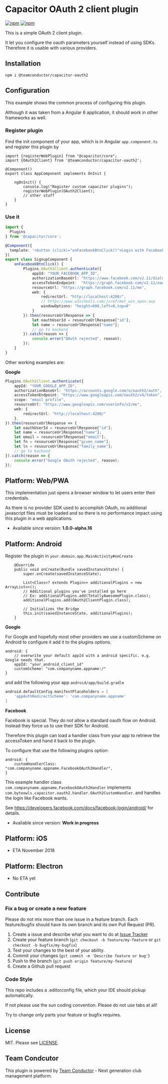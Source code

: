 # Capacitor OAuth 2 client plugin

[![npm](https://img.shields.io/npm/v/@teamconductor/capacitor-oauth2.svg)](https://www.npmjs.com/package/@teamconductor/capacitor-oauth2)
[![npm](https://img.shields.io/npm/dt/@teamconductor/capacitor-oauth2.svg?label=npm%20downloads)](https://www.npmjs.com/package/@teamconductor/capacitor-oauth2)

This is a simple OAuth 2 client plugin.

It let you configure the oauth parameters yourself instead of using SDKs. Therefore it is usable with various providers.

## Installation

`npm i @teamconductor/capacitor-oauth2`

## Configuration

This example shows the common process of configuring this plugin.

Although it was taken from a Angular 6 application, it should work in other frameworks as well.

### Register plugin

Find the init component of your app, which is in Angular `app.component.ts` and register this plugin by

```
import {registerWebPlugin} from "@capacitor/core";
import {OAuth2Client} from '@teamconductor/capacitor-oauth2';

@Component()
export class AppComponent implements OnInit {

    ngOnInit() {
        console.log("Register custom capacitor plugins");
        registerWebPlugin(OAuth2Client);
        // other stuff
    }
}
```

### Use it

```typescript
import {
  Plugins
} from '@capacitor/core';

@Component({
  template: '<button (click)="onFacebookBtnClick()">Login with Facebook</button>',
})
export class SignupComponent {
    onFacebookBtnClick() {
        Plugins.OAuth2Client.authenticate({
            appId: "YOUR_FACEBOOK_APP_ID",
            authorizationBaseUrl: "https://www.facebook.com/v2.11/dialog/oauth",
            accessTokenEndpoint:  "https://graph.facebook.com/v2.11/oauth/access_token",
            resourceUrl: "https://graph.facebook.com/v2.11/me",
            web: {
                redirectUrl: "http://localhost:4200/",
                // https://www.w3schools.com/jsref/met_win_open.asp
                windowOptions: "height=600,left=0,top=0"
            }
        }).then(resourceUrlResponse => {
            let oauthUserId = resourceUrlResponse["id"];
            let name = resourceUrlResponse["name"];
            // go to backend
        }).catch(reason => {
            console.error("OAuth rejected", reason);
        });
    }
}
```

Other working examples are:

**Google**

```typescript
Plugins.OAuth2Client.authenticate({
    appId: "YOUR_GOOGLE_APP_ID",
    authorizationBaseUrl: "https://accounts.google.com/o/oauth2/auth",
    accessTokenEndpoint: "https://www.googleapis.com/oauth2/v4/token",
    scope: "email profile",
    resourceUrl: "https://www.googleapis.com/userinfo/v2/me",
    web: {
        redirectUrl: "http://localhost:4200/"
    },
}).then(resourceUrlResponse => {
    let oauthUserId = resourceUrlResponse["id"];
    let name = resourceUrlResponse["name"];
    let email = resourceUrlResponse["email"];
    let fn = resourceUrlResponse["given_name"];
    let ln = resourceUrlResponse["family_name"];
    // go to backend
}).catch(reason => {
    console.error("Google OAuth rejected", reason);
});
```

## Platform: Web/PWA

This implementation just opens a browser window to let users enter their credentials.

As there is no provider SDK used to accomplish OAuth, no additional javascript files must be loaded and so there is no performance
impact using this plugin in a web applications.

- Available since version: **1.0.0-alpha.16**

## Platform: Android

Register the plugin in `your.domain.app.MainActivity#onCreate`

```
    @Override
    public void onCreate(Bundle savedInstanceState) {
        super.onCreate(savedInstanceState);

        List<Class<? extends Plugin>> additionalPlugins = new ArrayList<>();
        // Additional plugins you've installed go here
        // Ex: additionalPlugins.add(TotallyAwesomePlugin.class);
        additionalPlugins.add(OAuth2ClientPlugin.class);

        // Initializes the Bridge
        this.init(savedInstanceState, additionalPlugins);
    }
```

**Google**

For Google and hopefully most other providers we use a customScheme on Android to configure it add it to the plugins options.

```
android: {
    // overwrite your default appId with a android specific. e.g. Google needs that.
    appId: "your_android_client_id"
    customScheme: "com.companyname.appname:/"
}
```

and add the following your app `android/app/build.gradle`

```gradle
android.defaultConfig.manifestPlaceholders = [
    'appAuthRedirectScheme': 'com.companyname.appname'
]
```

**Facebook**

Facebook is special. They do not allow a standard oauth flow on Android. Instead they force us to use their SDK for Android.

Therefore this plugin can load a handler class from your app to retrieve the accessToken and hand it back to the plugin.

To configure that use the following plugins option:

```
android: {
    customHandlerClass: "com.companyname.appname.FacebookOAuth2Handler",
}
```

This example handler class `com.companyname.appname.FacebookOAuth2Handler`
implements `com.byteowls.capacitor.oauth2.handler.OAuth2CustomHandler`.
and handles the login like Facebook wants.

See https://developers.facebook.com/docs/facebook-login/android/ for details.

- Available since version: **Work in progress**

## Platform: iOS

- ETA November 2018

## Platform: Electron

- No ETA yet

## Contribute

### Fix a bug or create a new feature

Please do not mix more than one issue in a feature branch. Each feature/bugfix should have its own branch and its own Pull Request (PR).

1. Create a issue and describe what you want to do at [Issue Tracker](https://github.com/moberwasserlechner/capacitor-oauth2/issues)
2. Create your feature branch (`git checkout -b feature/my-feature` or `git checkout -b bugfix/my-bugfix`)
3. Test your changes to the best of your ability.
5. Commit your changes (`git commit -m 'Describe feature or bug'`)
6. Push to the branch (`git push origin feature/my-feature`)
7. Create a Github pull request

### Code Style

This repo includes a .editorconfig file, which your IDE should pickup automatically.

If not please use the sun coding convention. Please do not use tabs at all!

Try to change only parts your feature or bugfix requires.

## License

MIT. Please see [LICENSE](https://github.com/moberwasserlechner/capacitor-oauth2/blob/master/LICENSE).

## Team Condcutor

This plugin is powered by [Team Conductor](https://team-conductor.com/en/) - Next generation club management platform.

